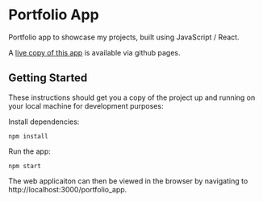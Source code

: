 # Portfolio App

Portfolio app to showcase my projects, built using JavaScript / React.

A [live copy of this app](https://louise3112.github.io/portfolio_app/) is available via github pages.


## Getting Started
These instructions should get you a copy of the project up and running on your local machine for development purposes:

Install dependencies:
```
npm install
```

Run the app:
```
npm start
```

The web applicaiton can then be viewed in the browser by navigating to http://localhost:3000/portfolio_app.

